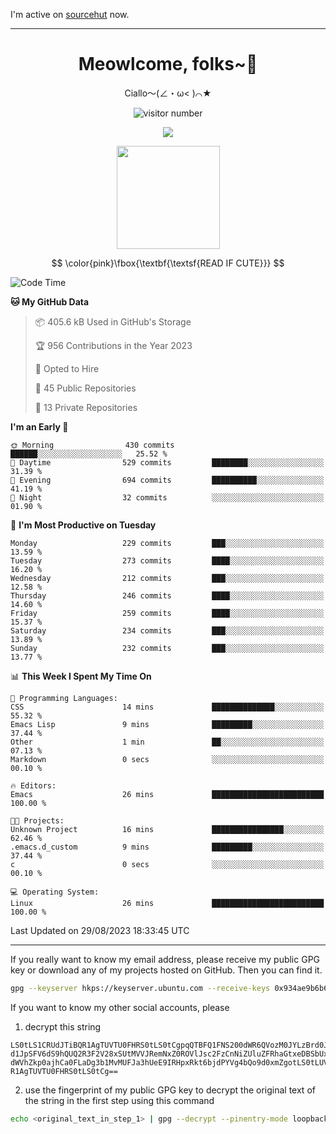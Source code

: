 I'm active on [sourcehut](https://sr.ht/~meow_king/) now. 

---

<div align="center">
  <h1>Meowlcome, folks~👋</h1>
  <p>Ciallo～(∠・ω< )⌒★</p>
</div>

<p align="center">
  <img src="https://count.getloli.com/get/@Ziqi-Yang?theme=rule34" alt="visitor number" />
</p>

<p align="center">
  <img src="https://skillicons.dev/icons?i=rust,c,py,flutter,go,java,js,bash,linux,emacs" />
</p>
<p align="center">
  <img height="165" src="https://github-readme-stats.vercel.app/api?username=Ziqi-Yang&show_icons=true&include_all_commits=true&hide_border=true" />
</p>

$$
\color{pink}\fbox{\textbf{\textsf{READ IF CUTE}}}
$$

<!--START_SECTION:waka-->
![Code Time](http://img.shields.io/badge/Code%20Time-1%2C404%20hrs%2017%20mins-blue)

**🐱 My GitHub Data** 

> 📦 405.6 kB Used in GitHub's Storage 
 > 
> 🏆 956 Contributions in the Year 2023
 > 
> 💼 Opted to Hire
 > 
> 📜 45 Public Repositories 
 > 
> 🔑 13 Private Repositories 
 > 
**I'm an Early 🐤** 

```text
🌞 Morning                430 commits         ██████░░░░░░░░░░░░░░░░░░░   25.52 % 
🌆 Daytime                529 commits         ████████░░░░░░░░░░░░░░░░░   31.39 % 
🌃 Evening                694 commits         ██████████░░░░░░░░░░░░░░░   41.19 % 
🌙 Night                  32 commits          ░░░░░░░░░░░░░░░░░░░░░░░░░   01.90 % 
```
📅 **I'm Most Productive on Tuesday** 

```text
Monday                   229 commits         ███░░░░░░░░░░░░░░░░░░░░░░   13.59 % 
Tuesday                  273 commits         ████░░░░░░░░░░░░░░░░░░░░░   16.20 % 
Wednesday                212 commits         ███░░░░░░░░░░░░░░░░░░░░░░   12.58 % 
Thursday                 246 commits         ████░░░░░░░░░░░░░░░░░░░░░   14.60 % 
Friday                   259 commits         ████░░░░░░░░░░░░░░░░░░░░░   15.37 % 
Saturday                 234 commits         ███░░░░░░░░░░░░░░░░░░░░░░   13.89 % 
Sunday                   232 commits         ███░░░░░░░░░░░░░░░░░░░░░░   13.77 % 
```


📊 **This Week I Spent My Time On** 

```text
💬 Programming Languages: 
CSS                      14 mins             ██████████████░░░░░░░░░░░   55.32 % 
Emacs Lisp               9 mins              █████████░░░░░░░░░░░░░░░░   37.44 % 
Other                    1 min               ██░░░░░░░░░░░░░░░░░░░░░░░   07.13 % 
Markdown                 0 secs              ░░░░░░░░░░░░░░░░░░░░░░░░░   00.10 % 

🔥 Editors: 
Emacs                    26 mins             █████████████████████████   100.00 % 

🐱‍💻 Projects: 
Unknown Project          16 mins             ████████████████░░░░░░░░░   62.46 % 
.emacs.d_custom          9 mins              █████████░░░░░░░░░░░░░░░░   37.44 % 
c                        0 secs              ░░░░░░░░░░░░░░░░░░░░░░░░░   00.10 % 

💻 Operating System: 
Linux                    26 mins             █████████████████████████   100.00 % 
```


 Last Updated on 29/08/2023 18:33:45 UTC
<!--END_SECTION:waka-->

-----

If you really want to know my email address, please receive my public GPG key or download any of my projects hosted on GitHub. Then you can find it. 
```bash
gpg --keyserver hkps://keyserver.ubuntu.com --receive-keys 0x934ae9b6b6e9ff34
```
If you want to know my other social accounts, please
1) decrypt this string
```
LS0tLS1CRUdJTiBQR1AgTUVTU0FHRS0tLS0tCgpqQTBFQ1FNS200dWR6QVozM0JYLzBrd0JNU0Ru
d1JpSFV6dS9hQUQ2R3F2V28xSUtMVVJRemNxZ0ROVlJsc2FzCnNiZUluZFRhaGtxeDBSbUxEajVq
dWVhZkp0ajhCa0FLaDg3b1MvMUFJa3hUeE9IRHpxRkt6bjdPYVg4bQo9d0xmZgotLS0tLUVORCBQ
R1AgTUVTU0FHRS0tLS0tCg==
```
2) use the fingerprint of my public GPG key to decrypt the original text of the string in the first step using this command
```bash
echo <original_text_in_step_1> | gpg --decrypt --pinentry-mode loopback --armor
```


